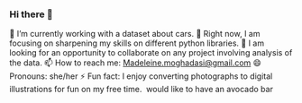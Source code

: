 ### Hi there 👋

 🔭 I’m currently working with a dataset about cars.
 🌱 Right now, I am focusing on sharpening my skills on different python libraries.
 👯 I am looking for an opportunity to collaborate on any project involving analysis of the data.
 📫 How to reach me: Madeleine.moghadasi@gmail.com
 😄 Pronouns: she/her
 ⚡ Fun fact: I enjoy converting photographs to digital illustrations for fun on my free time.  would like to have an avocado bar
